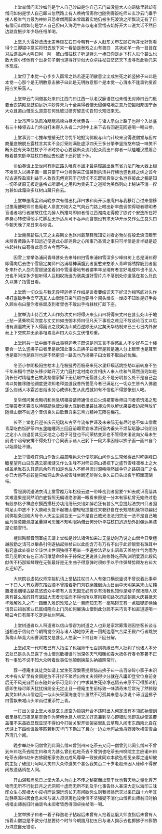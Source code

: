 <!-- { "loadSidebar": true } -->
　　上堂举僧问玄沙如何是学人自己沙曰是你自己云门曰没量大人向语脉里转却有僧问如何是学人自己即曰忽然路上有人唤衲僧斋你也随例得饭吃师曰玄沙云门垂手接人极省气力最为神妙只恐者僧两脚未曾踏着实地仍被生死波浪之所飘流无有了日有僧问山僧如何是学人自己但曰入海泥牛奔似电者里悟去始好开大口说大话不然日边路宜振步年少场任相羊喝。

　　上堂头头得妙法法无差蓦顾左右曰今朝有一乡人赶东关市左顾右盻并无好货看得个三脚猫中意买将归去放下来一看恰是泰戏之山有兽曰　其状如羊一角一目目在耳后遂高声大叫曰阿　阿　被山僧拄杖子听见劈头一棒曰你是乡下村人见个甚么也敢大惊小怪他有个出身句子倒也道得好举似大众卓拄杖曰茫茫天下虚寻觅此物元来本现成。

　　上堂但了本觉一心步步入圆常之路若逐无明散意尘尘成生死之轮竖拂子曰此是本觉一心那个是无明散意击拂子曰此是无明散意那个是本觉一心渭水不逢垂钓叟首阳应笑采薇人。

　　上堂举云门问僧甚处来曰江西门曰江西一队老汉寐语住也未僧无对师曰云门秪要垂衣禁殿息鼓边庭折冲妙算未为十全喜得者僧无侵疆略地之意乃使韶阳邦国宁泰大众且道山僧恁么道意在何处彼过研穷留念切自知长短旧来无。

　　上堂市声浩浩风冷飕飕鸡啼白昼犬吠黄昏一一与诸人示向上路了也得个入处底有三十棒领去山门外自打未得入头者二六时中上来下去有回避无回避喝一喝曰参。

　　上堂事到二七推车撞壁无忧寻忧平地掘沟佛殿与山门计较来没得说僧堂与厨库商量底碗脱丘露柱言其实不会灯笼则满肚虚浮四天王多分擎拳竖指憨布袋一味笑不断头独有天华拄杖子不识时务心心要截断众流乃犯众而出曰你者一队瞌睡汉攒眉合眼着甚来繇卓拄杖曰者回去也放下还将放下休。

　　俞伯英请上堂世间有刚正路头唯真本雄才最易履践出世有省力法门唯大器上根不难信入以拂子画一画只要于中分析得来正偏兼到杀活并行横也竖也经之纬之该今彻古遍界盈空利益于人孜孜无倦克究于己切切不忘既销真俗之名岂存彼此之相是知一切圣贤原无板定底格式所谓礼之用和为贵先王之道斯为美然则向上秘诀不消一捏为甚如此霜染多红树山藏只白云。

　　上堂举愚庵盂和尚晚参次有僧出礼拜曰求和尚开示愚庵曰与我移灯台过来僧移过愚庵便喝师曰愚庵老人禀直方刚大之气向云门路上唱出新丰曲调惊得聪者聩明者盲语者喑行者跛故往往为醉人所推骂即如者僧江西湖南走得倦了欲讨个安逸所在将养身心转使得他手忙脚乱无所适从可不吞声而含恨设有求天华开示又作么生良久曰今朝天晚了来日来与你说。

　　上堂南泉斩猫儿天之未丧斯文也赵州戴草鞋我知安刘者必勃矣有般孟浪汉眼里未辨青黄路头不知远近便道此心即尧舜之心所事乃圣贤之事只可半信是言半疑是迹拈起拄杖曰苟得此意贯古今而不失。

　　因雪上堂举洛浦问青峰甚处去来峰曰扫雪来浦曰雪深多少峰曰树上总是浦曰得即得向后去住个雪窟定矣师曰洛浦精神满腹到者里憨来憨杀人青峰锦绣撑肠到者里朴来朴杀人总向雪窟里坐着如今雪漫漫地有者谓丰年呈瑞有者言好境成吟也不见人扫也不问深多少但听得人互相叹扬迭为褒美道好雪片片不落别处你道落在甚么处良久以拂子指雪日看。

　　上堂愿一切众生与我无异释迦老子作如是言者要结识天下好汉为相骂底对头作相打底敌手争柰罕遇其人山僧连日来气闷也要寻个闹头燥皮一燥皮不知谁是好手良久顾左右曰量你者些顽皮到者里也不敢出手拽拄杖打趁下座。

　　上堂举沩山侍百丈入山作务次丈曰将得火来么山曰将得来丈曰在甚么处山于地上拈一茎柴吹两吹度与丈丈曰如虫御木师曰但凡天下事视之难见不敢谈论百丈以后语有漏逗故天下人得而议之致累沩山臧否逆顺无从定矣天华结制来已三七日内外安泰上下交欢并无余事相累高声曰大众久立伏惟珍重。

　　上堂同共一法中而不得此事释迦老子既说是同又言不得惑乱人不少好与三十棒要会一法么竖拂子曰者里是欲知此事么击拂子曰者里是若是通人分上眼里也是耳里也是寤时也是寐时也是不然更资一路去也乃掷拂子曰汝若不取后必忧悔。

　　冬至小参阴极阳生枯木上花枝挺秀否极泰来死水里虾蟆活跳空劫以前转身不坐千年床榻今世路头移步踏开万丈门庭村北村南欢言相庆人来人往和气蔼然虽则如是消长任时精粗由己故我衲僧家脚下无私眼中无翳甚么处不是分明甚么处不是自己岂肯以势推移随他调度更须知老释迦道我昔所誓愿今者已满足化一切众生皆令入佛道恁么则诸人冰霜苦志烟水劳心成佛利生从此成就如有不信也不得怨怅别人喝。

　　复举僧问黄龙晦机和尚急切相投请师通信龙曰火烧裙带香师曰问者若饥渴之思饮嚼答者凭霄汉以待攀跻纵使没量大底到者里甚处凑泊何以解忧果要者边那畔放旷随缘山僧不妨通个音信良久曰歌舞自来忘帝力精神无限在梅花。

　　长至上堂化日迎长庆云纪瑞从古至今流布世谛及未来际无有尽时总不如山僧煮青菜吃白饭酽茶四五盏瞌睡两三回庭前曝背宜咏清闲室内垂头不烦絮聒静以待阴阳之定小人自退复其见天地之心君子可登也不问荣枯变异也不管得失淆讹向父母未生前说个暗号安排不得处打个合同表示诸人己躬下一段大事因缘以拂子画一画曰自今以始靡祉不臻。

　　上堂举雪峰在洞山作饭头每晨晓色未分便吃粥山问作么生常候得此时吃粥峰曰瞻星望月山曰忽遇云雾叆叇又作么生峰不对师曰洞山极视下之盛节雪峰凛奉上之大经盖承胤石头其遗风余烈有如是也后人不解寻流讨源哓哓然雄争夺之路窃自广之名亦已大惑不必较量只如洞山舌头被雪峰坐断还辨得么良久曰日头出夜半照耀珊瑚枝。

　　雪照洞明送法衣请上堂雪覆万年松径云遮一带峰峦到者里要个知去就识高低其实难逢果是洞然明白底智照无偏语绝渗漏一眼看来原是一分本有家私曾无始终过患有般参格子禅底东摸西摸枉劳功用纷纭交错如醉若狂有甚么气息提起法衣曰只者固鸡足山中放不下大庾岭头提不起被山僧轻轻提接过来卷舒自在长短随机簇锦联翩纪纲佛祖条目刚大号令人天尘尘契旨无一尘不是自己威光法法归宗无一法不是自己地面凡情莫能测度圣量岂可思惟不知明眼衲僧云何分析卓拄杖曰迢迢劫外封疆远黑漆昆仑踏雪行。

　　檀越陶祁音同室施氏请上堂如是妙法诸佛如来过无量劫时乃说之山僧今日受檀越殷勤之请可以攀条引例遂拈起拄杖曰以此能含万有万有不出于此若眼里有珠耳中有窍底此处彼处全该世出世间独得不用举一步遍参法界友出语盖天盖地吐气为雨为霖乃见斯文有在正法可维慧命绵长子孙保之更说甚么陆修静吃茶陶渊明爱酒此段风猷传不朽那知琴理在无弦最好是无生曲子得意弹时须妙手以手作弹琴势顾左右曰大众还知否。

　　大庆院谷虚祐仪师宗祖机请上堂拈拄杖曰人人有张口横说竖说不曾说着此事卓一下曰人人有双脚东踏西踏不曾踏着斯门刘铁磨推倒沩山日丽中天明杲杲末山尼钝置灌溪烟埋古路意悠悠众中若有人言无固无必有杀有活我也知你是矮子观场随人欢笑有甚么准的其有坚固大志者无往而不得也所以寒风紧切路次迢遥朝离大庆暮抵天华难解难入之门一踏而入难识难知之法一目而知无有一毫隔碍无有一点狐疑即徐徐谓吾曰祖翁家业已属绍隆向上门风如何展演山僧到此分疏不来巧言不如直道遂喝一喝曰今日有斋不吃定是杭州阿呆。

　　上堂树道者以人积道者以信山僧谬为树道之人也非是家常筹策则因坐客长谈与道相违于信何立今朝稍觉空闲与诸人动地惊天说一回胡达磨气苦梁王殿卢行者跳脱黄梅山毕竟大闹曹溪路又是甚么人拍案一下曰且听下回分解。

　　上堂如来一代时教已有人指注了也祖师千七百则机缘已有人批判了也诸人本分去处已是头头显露了也山僧岂敢相谩时当深冬天气和暖如春大抵冬行春令寒暑不正有一事恐不说不知大众听着世事任他颠倒换蒙头衲被照常时。

　　荐一德庵主其徒灵如请上堂生死涅槃菩提烦恼击拂子曰一击百杂碎小家子未识木中有火矿里有金固是放不开捏不聚若出格丈夫领得少分就在凡庸即登宝位身前身后无不风光自西自东随处安乐可见此个门中求其生死染净迷悟去来原不可得那论机感即生缘尽即灭扰扰纷纷全无定止且一德庵主生前标致一味清奇末后常光了然顿现其灵如转从山僧边觅一似山头采藻海底寻针虽然不可孤其来意与汝说个谛当竖拂子曰雪飘未减山头翠雨过重添竹上青。

　　一灯出关请上堂大地是玄关虚空为锁钥开合不违时出入何定法有本领底衲僧到者里昼见日夜见星奋勇作为劳倦休息人境交加好恶兼到举心即错动念即乖纵使盖覆盖覆不来虽欲显现显现不得如今打破关掣开锁袈裟里乱云草鞋入闹市东西南北自在优游上下四维谁敢等匹若到天华门下勘过了且向一边立地何故渔舟野渡吹横笛雪曲芦湾几个闻。

　　晚参举赵州问僧曾到此间么僧曰曾到州曰吃茶去又问一僧曾到此间么僧曰不曾到州曰吃茶去院主曰和尚为甚么曾到也吃茶去不曾到也吃茶去州唤院主主应诺州曰吃茶去师曰赵州古佛展拓家务游刃成风尊卑一致彼此同欢本欲弘相见亲厚之道却被院主捉了破绽乃呵呵大笑曰大众你道笑个甚么我笑百二十岁老赵州因人碌碌不得安闲故遗话柄在人间。

　　开山湛和尚忌日上堂大圣人为向上不传之秘密而出现于世也若天地之量化育万物而无所不行犹日月之光洞照十虚而无所不到及乎化事告终人甚深大定以海印三昧印众生心观根大小应机而说深远悠长无有间歇恁么则我师翁示灭以来已四十六年其动静寒温兴居食息未常与诸人须臾离也设使信不坚强疑不消化山僧担出师翁旧时拍板唱出师翁旧时曲谱令未闻者皆悉得闻卓拄杖喝一喝。

　　上堂举拂子曰者一着子释迦老子拈起后未曾有人拈着达磨大师直指后未曾有人指着山僧岂是不欲分付总要待个时节今朝腊月初五日与诸人揭示去也掷拂子曰斟酌万殊底自无错谬。

